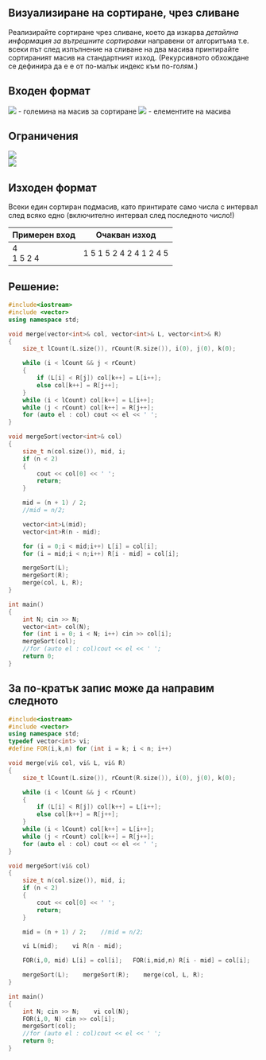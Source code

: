 ## Визуализиране на сортиране, чрез сливане

Реализирайте сортиране чрез сливане, което да изкарва *детайлна информация за вътрешните сортировки* направени от алгоритъма т.е. всеки път след изпълнение на сливане на два масива принтирайте сортираният масив на стандартният изход. (Рекурсивното обхождане се дефинира да е е от по-малък индекс към по-голям.)

## Входен формат

<img src="https://latex.codecogs.com/svg.latex?\Large&space;N"> - големина на масив за сортиране <img src="https://latex.codecogs.com/svg.latex?\Large&space;x_1,x_2,...,x_N"> - елементите на масива

## Ограничения

<img src="https://latex.codecogs.com/svg.latex?\Large&space;0<N<100000"><br>
<img src="https://latex.codecogs.com/svg.latex?\Large&space;0<x_i<1000000">

## Изходен формат

Всеки един сортиран подмасив, като принтирате само числа с интервал след всяко едно (включително интервал след последното число!)

Примерен вход|Очакван изход
-|-
4<br>1 5 2 4|1 5 1 5 2 4 2 4 1 2 4 5 

## Решение:

```cpp
#include<iostream>
#include <vector>
using namespace std;

void merge(vector<int>& col, vector<int>& L, vector<int>& R)
{
	size_t lCount(L.size()), rCount(R.size()), i(0), j(0), k(0);

	while (i < lCount && j < rCount)
	{
		if (L[i] < R[j]) col[k++] = L[i++];
		else col[k++] = R[j++];
	}
	while (i < lCount) col[k++] = L[i++];
	while (j < rCount) col[k++] = R[j++];
	for (auto el : col) cout << el << ' ';
}

void mergeSort(vector<int>& col)
{
	size_t n(col.size()), mid, i;
	if (n < 2)
	{
		cout << col[0] << ' ';
		return;
	}

	mid = (n + 1) / 2;
	//mid = n/2;

	vector<int>L(mid);
	vector<int>R(n - mid);

	for (i = 0;i < mid;i++) L[i] = col[i];
	for (i = mid;i < n;i++) R[i - mid] = col[i];

	mergeSort(L);
	mergeSort(R);
	merge(col, L, R);
}

int main()
{
	int N; cin >> N;
	vector<int> col(N);
	for (int i = 0; i < N; i++) cin >> col[i];
	mergeSort(col);
	//for (auto el : col)cout << el << ' ';
	return 0;
}
```

## За по-кратък запис може да направим следното

```cpp
#include<iostream>
#include <vector>
using namespace std;
typedef vector<int> vi;
#define FOR(i,k,n) for (int i = k; i < n; i++)

void merge(vi& col, vi& L, vi& R)
{
	size_t lCount(L.size()), rCount(R.size()), i(0), j(0), k(0);

	while (i < lCount && j < rCount)
	{
		if (L[i] < R[j]) col[k++] = L[i++];
		else col[k++] = R[j++];
	}
	while (i < lCount) col[k++] = L[i++];
	while (j < rCount) col[k++] = R[j++];
	for (auto el : col) cout << el << ' ';
}

void mergeSort(vi& col)
{
	size_t n(col.size()), mid, i;
	if (n < 2)
	{
		cout << col[0] << ' ';
		return;
	}

	mid = (n + 1) / 2;    //mid = n/2;

	vi L(mid);    vi R(n - mid);

	FOR(i,0, mid) L[i] = col[i];   FOR(i,mid,n) R[i - mid] = col[i];

	mergeSort(L);    mergeSort(R);    merge(col, L, R);
}

int main()
{
	int N; cin >> N;    vi col(N);
	FOR(i,0, N) cin >> col[i];
	mergeSort(col);
	//for (auto el : col)cout << el << ' ';
	return 0;
}
```
